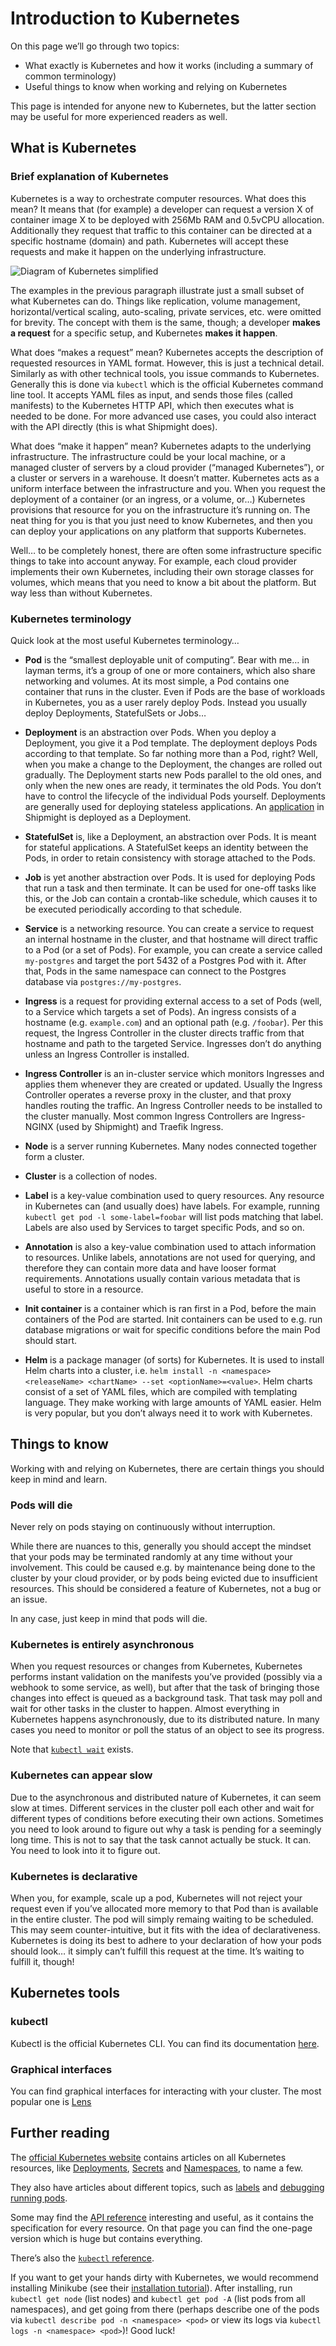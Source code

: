 # Introduction to Kubernetes

On this page we’ll go through two topics:

- What exactly is Kubernetes and how it works (including a summary of common terminology)
- Useful things to know when working and relying on Kubernetes

This page is intended for anyone new to Kubernetes, but the latter section may be useful for more experienced readers as well.

## What is Kubernetes

### Brief explanation of Kubernetes

Kubernetes is a way to orchestrate computer resources. What does this mean? It means that (for example) a developer can request a version X of container image X to be deployed with 256Mb RAM and 0.5vCPU allocation. Additionally they request that traffic to this container can be directed at a specific hostname (domain) and path. Kubernetes will accept these requests and make it happen on the underlying infrastructure.

![Diagram of Kubernetes simplified](images/introduction-to-kubernetes.kubernetes-diagram.svg)

The examples in the previous paragraph illustrate just a small subset of what Kubernetes can do. Things like replication, volume management, horizontal/vertical scaling, auto-scaling, private services, etc. were omitted for brevity. The concept with them is the same, though; a developer **makes a request** for a specific setup, and Kubernetes **makes it happen**.

What does “makes a request” mean? Kubernetes accepts the description of requested resources in YAML format. However, this is just a technical detail. Similarly as with other technical tools, you issue commands to Kubernetes. Generally this is done via `kubectl` which is the official Kubernetes command line tool. It accepts YAML files as input, and sends those files (called manifests) to the Kubernetes HTTP API, which then executes what is needed to be done. For more advanced use cases, you could also interact with the API directly (this is what Shipmight does).

What does “make it happen” mean? Kubernetes adapts to the underlying infrastructure. The infrastructure could be your local machine, or a managed cluster of servers by a cloud provider (“managed Kubernetes”), or a cluster or servers in a warehouse. It doesn’t matter. Kubernetes acts as a uniform interface between the infrastructure and you. When you request the deployment of a container (or an ingress, or a volume, or…) Kubernetes provisions that resource for you on the infrastructure it’s running on. The neat thing for you is that you just need to know Kubernetes, and then you can deploy your applications on any platform that supports Kubernetes.

Well… to be completely honest, there are often some infrastructure specific things to take into account anyway. For example, each cloud provider implements their own Kubernetes, including their own storage classes for volumes, which means that you need to know a bit about the platform. But way less than without Kubernetes.

### Kubernetes terminology

Quick look at the most useful Kubernetes terminology…

- **Pod** is the “smallest deployable unit of computing”. Bear with me… in layman terms, it’s a group of one or more containers, which also share networking and volumes. At its most simple, a Pod contains one container that runs in the cluster. Even if Pods are the base of workloads in Kubernetes, you as a user rarely deploy Pods. Instead you usually deploy Deployments, StatefulSets or Jobs…

- **Deployment** is an abstraction over Pods. When you deploy a Deployment, you give it a Pod template. The deployment deploys Pods according to that template. So far nothing more than a Pod, right? Well, when you make a change to the Deployment, the changes are rolled out gradually. The Deployment starts new Pods parallel to the old ones, and only when the new ones are ready, it terminates the old Pods. You don’t have to control the lifecycle of the individual Pods yourself. Deployments are generally used for deploying stateless applications. An [application](Applications.md) in Shipmight is deployed as a Deployment.

- **StatefulSet** is, like a Deployment, an abstraction over Pods. It is meant for stateful applications. A StatefulSet keeps an identity between the Pods, in order to retain consistency with storage attached to the Pods.

- **Job** is yet another abstraction over Pods. It is used for deploying Pods that run a task and then terminate. It can be used for one-off tasks like this, or the Job can contain a crontab-like schedule, which causes it to be executed periodically according to that schedule.

- **Service** is a networking resource. You can create a service to request an internal hostname in the cluster, and that hostname will direct traffic to a Pod (or a set of Pods). For example, you can create a service called `my-postgres` and target the port 5432 of a Postgres Pod with it. After that, Pods in the same namespace can connect to the Postgres database via `postgres://my-postgres`.

- **Ingress** is a request for providing external access to a set of Pods (well, to a Service which targets a set of Pods). An ingress consists of a hostname (e.g. `example.com`) and an optional path (e.g. `/foobar`). Per this request, the Ingress Controller in the cluster directs traffic from that hostname and path to the targeted Service. Ingresses don’t do anything unless an Ingress Controller is installed.

- **Ingress Controller** is an in-cluster service which monitors Ingresses and applies them whenever they are created or updated. Usually the Ingress Controller operates a reverse proxy in the cluster, and that proxy handles routing the traffic. An Ingress Controller needs to be installed to the cluster manually. Most common Ingress Controllers are Ingress-NGINX (used by Shipmight) and Traefik Ingress.

- **Node** is a server running Kubernetes. Many nodes connected together form a cluster.

- **Cluster** is a collection of nodes.

- **Label** is a key-value combination used to query resources. Any resource in Kubernetes can (and usually does) have labels. For example, running `kubectl get pod -l some-label=foobar` will list pods matching that label. Labels are also used by Services to target specific Pods, and so on.

- **Annotation** is also a key-value combination used to attach information to resources. Unlike labels, annotations are not used for querying, and therefore they can contain more data and have looser format requirements. Annotations usually contain various metadata that is useful to store in a resource.

- **Init container** is a container which is ran first in a Pod, before the main containers of the Pod are started. Init containers can be used to e.g. run database migrations or wait for specific conditions before the main Pod should start.

- **Helm** is a package manager (of sorts) for Kubernetes. It is used to install Helm charts into a cluster, i.e. `helm install -n <namespace> <releaseName> <chartName> --set <optionName>=<value>`. Helm charts consist of a set of YAML files, which are compiled with templating language. They make working with large amounts of YAML easier. Helm is very popular, but you don’t always need it to work with Kubernetes.

## Things to know

Working with and relying on Kubernetes, there are certain things you should keep in mind and learn.

### Pods will die

Never rely on pods staying on continuously without interruption.

While there are nuances to this, generally you should accept the mindset that your pods may be terminated randomly at any time without your involvement. This could be caused e.g. by maintenance being done to the cluster by your cloud provider, or by pods being evicted due to insufficient resources. This should be considered a feature of Kubernetes, not a bug or an issue.

In any case, just keep in mind that pods will die.

### Kubernetes is entirely asynchronous

When you request resources or changes from Kubernetes, Kubernetes performs instant validation on the manifests you’ve provided (possibly via a webhook to some service, as well), but after that the task of bringing those changes into effect is queued as a background task. That task may poll and wait for other tasks in the cluster to happen. Almost everything in Kubernetes happens asynchronously, due to its distributed nature. In many cases you need to monitor or poll the status of an object to see its progress.

Note that [`kubectl wait`](https://kubernetes.io/docs/reference/generated/kubectl/kubectl-commands#wait) exists.

### Kubernetes can appear slow

Due to the asynchronous and distributed nature of Kubernetes, it can seem slow at times. Different services in the cluster poll each other and wait for different types of conditions before executing their own actions. Sometimes you need to look around to figure out why a task is pending for a seemingly long time. This is not to say that the task cannot actually be stuck. It can. You need to look into it to figure out.

### Kubernetes is declarative

When you, for example, scale up a pod, Kubernetes will not reject your request even if you’ve allocated more memory to that Pod than is available in the entire cluster. The pod will simply remaing waiting to be scheduled. This may seem counter-intuitive, but it fits with the idea of declarativeness. Kubernetes is doing its best to adhere to your declaration of how your pods should look… it simply can’t fulfill this request at the time. It’s waiting to fulfill it, though!

## Kubernetes tools

### kubectl

Kubectl is the official Kubernetes CLI. You can find its documentation [here](https://kubernetes.io/docs/reference/generated/kubectl/kubectl-commands).

### Graphical interfaces

You can find graphical interfaces for interacting with your cluster. The most popular one is [Lens](https://k8slens.dev/)

## Further reading

The [official Kubernetes website](https://kubernetes.io) contains articles on all Kubernetes resources, like [Deployments](https://kubernetes.io/docs/concepts/workloads/controllers/deployment/), [Secrets](https://kubernetes.io/docs/concepts/configuration/secret/) and [Namespaces](https://kubernetes.io/docs/concepts/overview/working-with-objects/namespaces/), to name a few.

They also have articles about different topics, such as [labels](https://kubernetes.io/docs/concepts/overview/working-with-objects/labels/) and [debugging running pods](https://kubernetes.io/docs/tasks/debug-application-cluster/debug-running-pod/).

Some may find the [API reference](https://kubernetes.io/docs/reference/) interesting and useful, as it contains the specification for every resource. On that page you can find the one-page version which is huge but contains everything.

There’s also the [`kubectl` reference](https://kubernetes.io/docs/reference/generated/kubectl/kubectl-commands).

If you want to get your hands dirty with Kubernetes, we would recommend installing Minikube (see their [installation tutorial](https://minikube.sigs.k8s.io/docs/start/)). After installing, run `kubectl get node` (list nodes) and `kubectl get pod -A` (list pods from all namespaces), and get going from there (perhaps describe one of the pods via `kubectl describe pod -n <namespace> <pod>` or view its logs via `kubectl logs -n <namespace> <pod>`)! Good luck!
